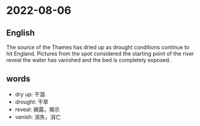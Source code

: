 # 2022-08-06


## English
The source of the Thames has dried up as 
drought conditions continue to hit
England. Pictures from the spot
considered the starting point of the river
reveal the water has vanished and the bed
is completely exposed.

## words
* dry up: 干涸
* drought: 干旱
* reveal: 揭露，揭示
* vanish: 消失，消亡
